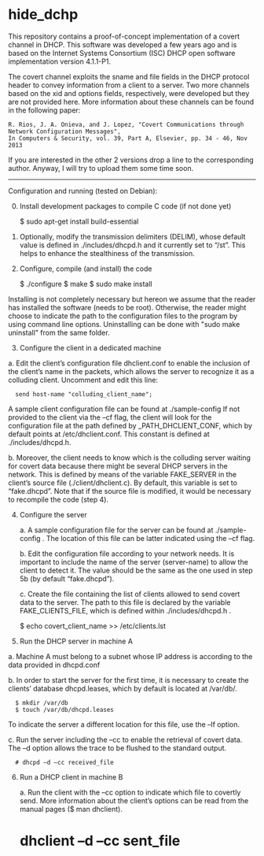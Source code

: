# hide_dchp

This repository contains a proof-of-concept implementation of a covert channel in DHCP. This software was developed a few years ago and is based on the Internet Systems Consortium (ISC) DHCP open software implementation version 4.1.1-P1. 

The covert channel exploits the sname and file fields in the DHCP protocol header to convey information from a client to a server. Two more channels based on the xid and options fields, respectively, were developed but they are not provided here. More information about these channels can be found in the following paper:

    R. Rios, J. A. Onieva, and J. Lopez, "Covert Communications through Network Configuration Messages", 
    In Computers & Security, vol. 39, Part A, Elsevier, pp. 34 - 46, Nov 2013 
  
If you are interested in the other 2 versions drop a line to the corresponding author. Anyway, I will try to upload them some time soon.

----------------------------------------------------------------------------------------------

Configuration and running (tested on Debian):

0)	Install development packages to compile C code (if not done yet)

    $ sudo apt-get install build-essential

1)	Optionally, modify the transmission delimiters (DELIM), whose default value is defined in ./includes/dhcpd.h and it currently set to “/st”. This helps to enhance the stealthiness of the transmission.

2)	Configure, compile (and install) the code
      
      $ ./configure
      $ make
      $ sudo make install

Installing is not completely necessary but hereon we assume that the reader has installed the software (needs to be root). Otherwise, the reader might choose to indicate the path to the configuration files to the program by using command line options.
Uninstalling can be done with "sudo make uninstall" from the same folder.

3)	Configure the client in a dedicated machine

   a.	Edit the client’s configuration file dhclient.conf to enable the inclusion of the client’s name in the packets, which allows the server to recognize it as a colluding client. Uncomment and edit this line:

      send host-name "colluding_client_name";

   A sample client configuration file can be found at ./sample-config
   If not provided to the client via the –cf flag, the client will look for the configuration file at the path defined by _PATH_DHCLIENT_CONF, which by default points at /etc/dhclient.conf. This constant is defined at ./includes/dhcpd.h.

   b.	Moreover, the client needs to know which is the colluding server waiting for covert data because there might be several DHCP servers in the network. This is defined by means of the variable FAKE_SERVER in the client’s source file (./client/dhclient.c). By default, this variable is set to “fake.dhcpd”. Note that if the source file is modified, it would be necessary to recompile the code (step 4).

4) Configure the server

   a.	A sample configuration file for the server can be found at ./sample-config . The location of this file can be latter indicated using the –cf flag.

   b.	Edit the configuration file according to your network needs. It is important to include the name of the server (server-name) to allow the client to detect it. The value should be the same as the one used in step 5b (by default “fake.dhcpd”). 

   c.	Create the file containing the list of clients allowed to send covert data to the server. The path to this file is declared by the variable FAKE_CLIENTS_FILE, which is defined within ./includes/dhcpd.h .

      $ echo covert_client_name >> /etc/clients.lst

5)	Run the DHCP server in machine A

   a.	Machine A must belong to a subnet whose IP address is according to the data provided in dhcpd.conf

   b.	In order to start the server for the first time, it is necessary to create the clients’ database dhcpd.leases, which by default is located at /var/db/. 

      $ mkdir /var/db
      $ touch /var/db/dhcpd.leases

   To indicate the server a different location for this file, use the –lf option.

   c.	Run the server including the –cc to enable the retrieval of covert data. The –d option allows the trace to be flushed to the standard output. 

      # dhcpd –d –cc received_file

6)	Run a DHCP client in machine B

    a.	Run the client with the –cc option to indicate which file to covertly send. More information about the client’s options can be read from the manual pages ($ man dhclient).

      # dhclient –d –cc sent_file
